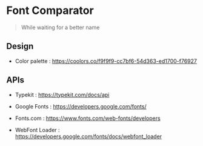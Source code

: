 # Font Comparator
> While waiting for a better name

## Design

- Color palette : https://coolors.co/f9f9f9-cc7bf6-54d363-ed1700-f76927

## APIs

- Typekit : https://typekit.com/docs/api
- Google Fonts : https://developers.google.com/fonts/
- Fonts.com : https://www.fonts.com/web-fonts/developers

- WebFont Loader : https://developers.google.com/fonts/docs/webfont_loader